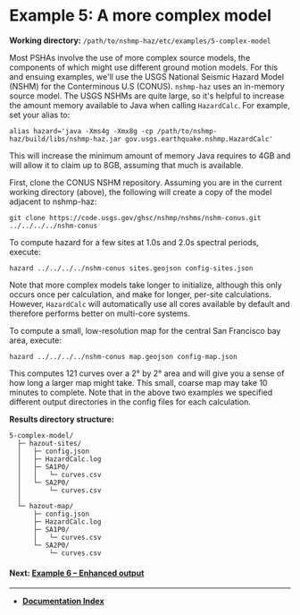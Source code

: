 # Example 5: A more complex model

__Working directory:__ `/path/to/nshmp-haz/etc/examples/5-complex-model`

Most PSHAs involve the use of more complex source models, the components of which
might use different ground motion models. For this and ensuing examples, we'll use the
USGS National Seismic Hazard Model (NSHM) for the Conterminous U.S (CONUS). `nshmp-haz`
uses an in-memory source model. The USGS NSHMs are quite large, so it's helpful to increase
the amount memory available to Java when calling `HazardCalc`. For example, set your alias to:

```Shell
alias hazard='java -Xms4g -Xmx8g -cp /path/to/nshmp-haz/build/libs/nshmp-haz.jar gov.usgs.earthquake.nshmp.HazardCalc'
```

This will increase the minimum amount of memory Java requires to 4GB and will allow it to claim
up to 8GB, assuming that much is available.

First, clone the CONUS NSHM repository. Assuming you are in the current working directory
(above), the following will create a copy of the model adjacent to nshmp-haz:

```Shell
git clone https://code.usgs.gov/ghsc/nshmp/nshms/nshm-conus.git ../../../../nshm-conus
```

To compute hazard for a few sites at 1.0s and 2.0s spectral periods, execute:

```Shell
hazard ../../../../nshm-conus sites.geojson config-sites.json
```

Note that more complex models take longer to initialize, although this only occurs once per
calculation, and make for longer, per-site calculations. However, `HazardCalc` will automatically
use all cores available by default and therefore performs better on multi-core systems.

To compute a small, low-resolution map for the central San Francisco bay area, execute:

```Shell
hazard ../../../../nshm-conus map.geojson config-map.json
```

This computes 121 curves over a 2° by 2° area and will give you a sense of how long a larger map
might take. This small, coarse map may take 10 minutes to complete. Note that in the above two
examples we specified different output directories in the config files for each calculation.

__Results directory structure:__

```text
5-complex-model/
  ├─ hazout-sites/
  │   ├─ config.json
  │   ├─ HazardCalc.log
  │   ├─ SA1P0/
  │   │   └─ curves.csv
  │   └─ SA2P0/
  │       └─ curves.csv
  │
  └─ hazout-map/
      ├─ config.json
      ├─ HazardCalc.log
      ├─ SA1P0/
      │   └─ curves.csv
      └─ SA2P0/
          └─ curves.csv
```

<!-- markdownlint-disable MD001 -->
#### Next: [Example 6 – Enhanced output](../6-enhanced-output/README.md)

---

* [**Documentation Index**](../../../docs/README.md)
